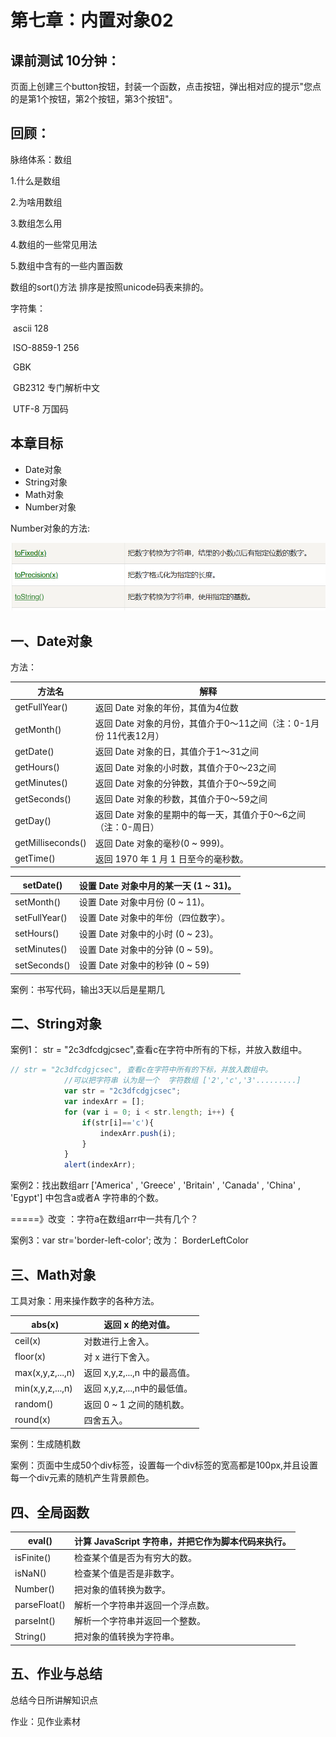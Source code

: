 # 第七章：内置对象02

## 课前测试 10分钟：

页面上创建三个button按钮，封装一个函数，点击按钮，弹出相对应的提示"您点的是第1个按钮，第2个按钮，第3个按钮"。

## 回顾：

脉络体系：数组

1.什么是数组

2.为啥用数组 

3.数组怎么用 

4.数组的一些常见用法 

5.数组中含有的一些内置函数 



数组的sort()方法  排序是按照unicode码表来排的。

字符集：

​		ascii 128

​		ISO-8859-1   256

​		GBK 

​		GB2312 专门解析中文

​		UTF-8 万国码 

## 本章目标 

- Date对象
- String对象  
- Math对象 
- Number对象  

Number对象的方法: 

![image-20211116151819831](assets/image-20211116151819831.png)

## 一、Date对象   

方法：

| 方法名            | 解释                                                         |
| ----------------- | ------------------------------------------------------------ |
| getFullYear()     | 返回 Date 对象的年份，其值为4位数                            |
| getMonth()        | 返回 Date 对象的月份，其值介于0～11之间（注：0-1月份  11代表12月） |
| getDate()         | 返回 Date 对象的日，其值介于1～31之间                        |
| getHours()        | 返回 Date 对象的小时数，其值介于0～23之间                    |
| getMinutes()      | 返回 Date 对象的分钟数，其值介于0～59之间                    |
| getSeconds()      | 返回 Date 对象的秒数，其值介于0～59之间                      |
| getDay()          | 返回 Date 对象的星期中的每一天，其值介于0～6之间（注：0-周日） |
| getMilliseconds() | 返回 Date 对象的毫秒(0 ~ 999)。                              |
| getTime()         | 返回 1970 年 1 月 1 日至今的毫秒数。                         |

| setDate()     | 设置 Date 对象中月的某一天 (1 ~ 31)。 |
| ------------- | ------------------------------------- |
| setMonth()    | 设置 Date 对象中月份 (0 ~ 11)。       |
| setFullYear() | 设置 Date 对象中的年份（四位数字）。  |
| setHours()    | 设置 Date 对象中的小时 (0 ~ 23)。     |
| setMinutes()  | 设置 Date 对象中的分钟 (0 ~ 59)。     |
| setSeconds()  | 设置 Date 对象中的秒钟 (0 ~ 59)       |

案例：书写代码，输出3天以后是星期几 

## 二、String对象 

案例1： str = "2c3dfcdgjcsec",查看c在字符中所有的下标，并放入数组中。

```js
// str = "2c3dfcdgjcsec", 查看c在字符中所有的下标，并放入数组中。
			//可以把字符串 认为是一个  字符数组 ['2','c','3'.........]
			var str = "2c3dfcdgjcsec";
			var indexArr = [];
			for (var i = 0; i < str.length; i++) {
				if(str[i]=='c'){
					indexArr.push(i);
				}
			}
			alert(indexArr);
```

案例2：找出数组arr ['America' , 'Greece' , 'Britain' , 'Canada' , 'China' , 'Egypt'] 中包含a或者A 字符串的个数。

=====》改变 ：字符a在数组arr中一共有几个？

案例3：var str='border-left-color';  改为： BorderLeftColor

## 三、Math对象

   工具对象：用来操作数字的各种方法。

| abs(x)           | 返回 x 的绝对值。             |
| ---------------- | ----------------------------- |
| ceil(x)          | 对数进行上舍入。              |
| floor(x)         | 对 x 进行下舍入。             |
| max(x,y,z,...,n) | 返回 x,y,z,...,n 中的最高值。 |
| min(x,y,z,...,n) | 返回 x,y,z,...,n中的最低值。  |
| random()         | 返回 0 ~ 1 之间的随机数。     |
| round(x)         | 四舍五入。                    |

案例：生成随机数

案例：页面中生成50个div标签，设置每一个div标签的宽高都是100px,并且设置每一个div元素的随机产生背景颜色。

## 四、全局函数

| eval()       | 计算 JavaScript 字符串，并把它作为脚本代码来执行。 |
| ------------ | -------------------------------------------------- |
| isFinite()   | 检查某个值是否为有穷大的数。                       |
| isNaN()      | 检查某个值是否是非数字。                           |
| Number()     | 把对象的值转换为数字。                             |
| parseFloat() | 解析一个字符串并返回一个浮点数。                   |
| parseInt()   | 解析一个字符串并返回一个整数。                     |
| String()     | 把对象的值转换为字符串。                           |

## 五、作业与总结

总结今日所讲解知识点

作业：见作业素材